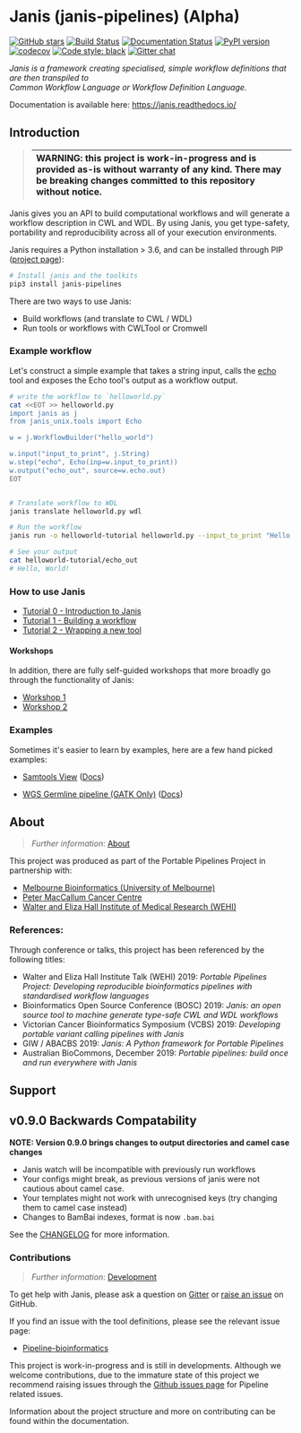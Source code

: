 # Janis (janis-pipelines) (Alpha)


[![GitHub stars](https://img.shields.io/github/stars/PMCC-BioinformaticsCore/janis.svg?style=social)](https://github.com/PMCC-BioinformaticsCore/janis) [![Build Status](https://travis-ci.org/PMCC-BioinformaticsCore/janis.svg?branch=master)](https://travis-ci.org/PMCC-BioinformaticsCore/janis)  [![Documentation Status](https://readthedocs.org/projects/janis/badge/?version=latest)](https://janis.readthedocs.io/en/latest/?badge=latest)  [![PyPI version](https://badge.fury.io/py/janis-pipelines.svg)](https://badge.fury.io/py/janis-pipelines)  [![codecov](https://codecov.io/gh/PMCC-BioinformaticsCore/janis/branch/master/graph/badge.svg)](https://codecov.io/gh/PMCC-BioinformaticsCore/janis) [![Code style: black](https://img.shields.io/badge/code%20style-black-000000.svg)](https://github.com/ambv/black) [![Gitter chat](https://badges.gitter.im/janis-pipelines.png)](https://gitter.im/janis-pipelines/community)
  
_Janis is a framework creating specialised, simple workflow definitions that are then transpiled to   
Common Workflow Language or Workflow Definition Language._  
  
Documentation is available here: https://janis.readthedocs.io/

## Introduction  

>| WARNING: this project is work-in-progress and is provided as-is without warranty of any kind. There may be breaking changes committed to this repository without notice. |
>|:--------------------------------------------------------------------------------------------------------------------------------------------------------------------------|


Janis gives you an API to build computational workflows and will generate
a workflow description in CWL and WDL. By using Janis, you get type-safety,
portability and reproducibility across all of your execution environments.


Janis requires a Python installation > 3.6, and can be installed through PIP 
([project page](https://pypi.org/project/janis-pipelines/)):  
  
```bash
# Install janis and the toolkits
pip3 install janis-pipelines 
```

There are two ways to use Janis:

- Build workflows (and translate to CWL / WDL)
- Run tools or workflows with CWLTool or Cromwell

### Example workflow

  
Let's construct a simple example that takes a string input, calls the 
[echo](https://janis.readthedocs.io/en/latest/tools/unix/echo.html) tool and exposes the 
Echo tool's output as a workflow output. 


  
```bash
# write the workflow to `helloworld.py`
cat <<EOT >> helloworld.py
import janis as j
from janis_unix.tools import Echo

w = j.WorkflowBuilder("hello_world")

w.input("input_to_print", j.String)
w.step("echo", Echo(inp=w.input_to_print))
w.output("echo_out", source=w.echo.out)
EOT


# Translate workflow to WDL
janis translate helloworld.py wdl

# Run the workflow
janis run -o helloworld-tutorial helloworld.py --input_to_print "Hello, World!"

# See your output
cat helloworld-tutorial/echo_out
# Hello, World!
```

  
### How to use Janis

- [Tutorial 0 - Introduction to Janis](https://janis.readthedocs.io/en/latest/tutorials/tutorial0.html)
- [Tutorial 1 - Building a workflow](https://janis.readthedocs.io/en/latest/tutorials/tutorial1.html)
- [Tutorial 2 - Wrapping a new tool](https://janis.readthedocs.io/en/latest/tutorials/tutorial2.html)


#### Workshops

In addition, there are fully self-guided workshops that more broadly go through the functionality of Janis:

- [Workshop 1](https://github.com/PMCC-BioinformaticsCore/janis-workshops/tree/master/workshop1)
- [Workshop 2](https://github.com/PMCC-BioinformaticsCore/janis-workshops/tree/master/workshop2)

### Examples

Sometimes it's easier to learn by examples, here are a few hand picked examples:

- [Samtools View](https://github.com/PMCC-BioinformaticsCore/janis-bioinformatics/blob/master/janis_bioinformatics/tools/samtools/view/base.py) ([Docs](https://janis.readthedocs.io/en/latest/tools/bioinformatics/samtools/samtoolsview.html))

- [WGS Germline pipeline (GATK Only)](https://github.com/PMCC-BioinformaticsCore/janis-pipelines/blob/master/janis_pipelines/wgs_germline_gatk/wgsgermlinegatk.py) ([Docs](https://janis.readthedocs.io/en/latest/pipelines/wgsgermlinegatk.html))


## About  
  
> _Further information_: [About](https://janis.readthedocs.io/en/latest/about.html)   
  
This project was produced as part of the Portable Pipelines Project in partnership with:    
- [Melbourne Bioinformatics (University of Melbourne) ](https://www.melbournebioinformatics.org.au/)    
- [Peter MacCallum Cancer Centre](https://www.petermac.org/)    
- [Walter and Eliza Hall Institute of Medical Research (WEHI) ](https://www.wehi.edu.au/)    

### References:

Through conference or talks, this project has been referenced by the following titles:

- Walter and Eliza Hall Institute Talk (WEHI) 2019: _Portable Pipelines Project: Developing reproducible bioinformatics pipelines with standardised workflow languages_
- Bioinformatics Open Source Conference (BOSC) 2019: _Janis: an open source tool to machine generate type-safe CWL and WDL workflows_
- Victorian Cancer Bioinformatics Symposium (VCBS) 2019: _Developing portable variant calling pipelines with Janis_
- GIW / ABACBS 2019: _Janis: A Python framework for Portable Pipelines_
- Australian BioCommons, December 2019: _Portable pipelines: build once and run everywhere with Janis_
  
  
## Support  

## v0.9.0 Backwards Compatability

**NOTE: Version 0.9.0 brings changes to output directories and camel case changes**

- Janis watch will be incompatible with previously run workflows
- Your configs might break, as previous versions of janis were not cautious about camel case.
- Your templates might not work with unrecognised keys (try changing them to camel case instead)
- Changes to BamBai indexes, format is now `.bam.bai`

See the [CHANGELOG](https://github.com/PMCC-BioinformaticsCore/janis/blob/master/CHANGELOG.md)
for more information.


### Contributions
  
> _Further information_: [Development](https://janis.readthedocs.io/en/latest/development/)  
  
To get help with Janis, please ask a question on [Gitter](ttps://gitter.im/janis-pipelines/community) or 
[raise an issue](https://github.com/PMCC-BioinformaticsCore/janis/issues) on GitHub.

If you find an issue with the tool definitions, please see the relevant issue page:

- [Pipeline-bioinformatics](https://github.com/PMCC-BioinformaticsCore/janis-bioinformatics/issues)

This project is work-in-progress and is still in developments. Although we welcome contributions,
due to the immature state of this project we recommend raising issues through the
[Github issues page](https://github.com/PMCC-BioinformaticsCore/janis/issues) for Pipeline related issues.

Information about the project structure and more on contributing can be found within the documentation.
